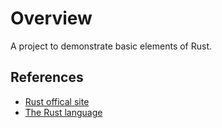 # Overview

A project to demonstrate basic elements of Rust.

## References

* [Rust offical site](https://www.rust-lang.org/)
* [The Rust language](https://doc.rust-lang.org/book/title-page.html)